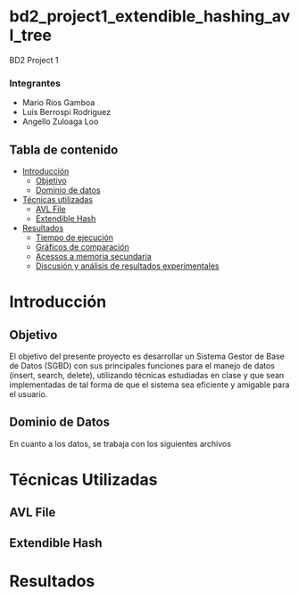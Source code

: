 # bd2_project1_extendible_hashing_avl_tree

BD2 Project 1

### **Integrantes**
* Mario Rios Gamboa
* Luis Berrospi Rodriguez
* Angello Zuloaga Loo


## **Tabla de contenido**
* [Introducción](#introducción)
  * [Objetivo](#objetivo)
  * [Dominio de datos](#dominio-de-datos)
* [Técnicas utilizadas](#técnicas-utilizadas)
  * [AVL File](#avl-file)
  * [Extendible Hash](#extendible-hash)
* [Resultados](#resultados)
  * [Tiempo de ejecución](#tiempo-de-ejecución)
  * [Gráficos de comparación](#gráficos-de-comparación)
  * [Acessos a memoria secundaria](#accesos-a-memoria-secundaria)
  * [Discusión y análisis de resultados experimentales](#discusión-y-análisis-de-resultados-experimentales)


# **Introducción**

## **Objetivo**
El objetivo del presente proyecto es desarrollar un Sistema Gestor de Base de Datos (SGBD) con sus principales funciones para el manejo de datos (insert, search, delete), utilizando técnicas estudiadas en clase y que sean implementadas de tal forma de que el sistema sea eficiente y amigable para el usuario.

## **Dominio de Datos**
En cuanto a los datos, se trabaja con los siguientes archivos


# **Técnicas Utilizadas**
## **AVL File**

## **Extendible Hash**


# **Resultados**
